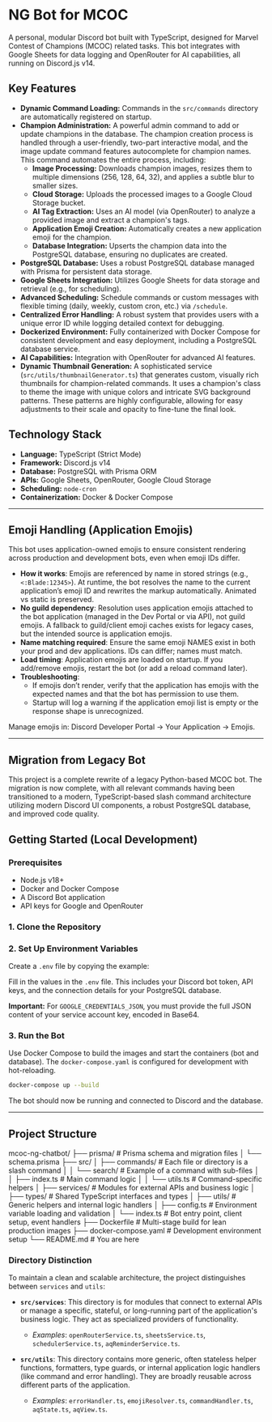 # NG Bot for MCOC

A personal, modular Discord bot built with TypeScript, designed for Marvel Contest of Champions (MCOC) related tasks. This bot integrates with Google Sheets for data logging and OpenRouter for AI capabilities, all running on Discord.js v14.

## Key Features

- **Dynamic Command Loading:** Commands in the `src/commands` directory are automatically registered on startup.
- **Champion Administration:** A powerful admin command to add or update champions in the database. The champion creation process is handled through a user-friendly, two-part interactive modal, and the image update command features autocomplete for champion names. This command automates the entire process, including:
    - **Image Processing:** Downloads champion images, resizes them to multiple dimensions (256, 128, 64, 32), and applies a subtle blur to smaller sizes.
    - **Cloud Storage:** Uploads the processed images to a Google Cloud Storage bucket.
    - **AI Tag Extraction:** Uses an AI model (via OpenRouter) to analyze a provided image and extract a champion's tags.
    - **Application Emoji Creation:** Automatically creates a new application emoji for the champion.
    - **Database Integration:** Upserts the champion data into the PostgreSQL database, ensuring no duplicates are created.
- **PostgreSQL Database:** Uses a robust PostgreSQL database managed with Prisma for persistent data storage.
- **Google Sheets Integration:** Utilizes Google Sheets for data storage and retrieval (e.g., for scheduling).
- **Advanced Scheduling:** Schedule commands or custom messages with flexible timing (daily, weekly, custom cron, etc.) via `/schedule`.
- **Centralized Error Handling:** A robust system that provides users with a unique error ID while logging detailed context for debugging.
- **Dockerized Environment:** Fully containerized with Docker Compose for consistent development and easy deployment, including a PostgreSQL database service.
- **AI Capabilities:** Integration with OpenRouter for advanced AI features.
- **Dynamic Thumbnail Generation:** A sophisticated service (`src/utils/thumbnailGenerator.ts`) that generates custom, visually rich thumbnails for champion-related commands. It uses a champion's class to theme the image with unique colors and intricate SVG background patterns. These patterns are highly configurable, allowing for easy adjustments to their scale and opacity to fine-tune the final look.

## Technology Stack

- **Language:** TypeScript (Strict Mode)
- **Framework:** Discord.js v14
- **Database:** PostgreSQL with Prisma ORM
- **APIs:** Google Sheets, OpenRouter, Google Cloud Storage
- **Scheduling:** `node-cron`
- **Containerization:** Docker & Docker Compose

---

## Emoji Handling (Application Emojis)

This bot uses application-owned emojis to ensure consistent rendering across production and development bots, even when emoji IDs differ.

- **How it works**: Emojis are referenced by name in stored strings (e.g., `<:Blade:12345>`). At runtime, the bot resolves the name to the current application’s emoji ID and rewrites the markup automatically. Animated vs static is preserved.
- **No guild dependency**: Resolution uses application emojis attached to the bot application (managed in the Dev Portal or via API), not guild emojis. A fallback to guild/client emoji caches exists for legacy cases, but the intended source is application emojis.
- **Name matching required**: Ensure the same emoji NAMES exist in both your prod and dev applications. IDs can differ; names must match.
- **Load timing**: Application emojis are loaded on startup. If you add/remove emojis, restart the bot (or add a reload command later).
- **Troubleshooting**:
  - If emojis don’t render, verify that the application has emojis with the expected names and that the bot has permission to use them.
  - Startup will log a warning if the application emoji list is empty or the response shape is unrecognized.

Manage emojis in: Discord Developer Portal → Your Application → Emojis.

---

## Migration from Legacy Bot

This project is a complete rewrite of a legacy Python-based MCOC bot. The migration is now complete, with all relevant commands having been transitioned to a modern, TypeScript-based slash command architecture utilizing modern Discord UI components, a robust PostgreSQL database, and improved code quality.

## Getting Started (Local Development)

### Prerequisites

- Node.js v18+
- Docker and Docker Compose
- A Discord Bot application
- API keys for Google and OpenRouter

### 1. Clone the Repository

### 2. Set Up Environment Variables

Create a `.env` file by copying the example:

Fill in the values in the `.env` file. This includes your Discord bot token, API keys, and the connection details for your PostgreSQL database.

**Important:** For `GOOGLE_CREDENTIALS_JSON`, you must provide the full JSON content of your service account key, encoded in Base64.

### 3. Run the Bot

Use Docker Compose to build the images and start the containers (bot and database). The `docker-compose.yaml` is configured for development with hot-reloading.

```bash
docker-compose up --build
```

The bot should now be running and connected to Discord and the database.

---

## Project Structure

mcoc-ng-chatbot/
├── prisma/ # Prisma schema and migration files
│ └── schema.prisma
├── src/
│ ├── commands/ # Each file or directory is a slash command
│ │ └── search/ # Example of a command with sub-files
│ │   ├── index.ts # Main command logic
│ │   └── utils.ts # Command-specific helpers
│ ├── services/ # Modules for external APIs and business logic
│ ├── types/ # Shared TypeScript interfaces and types
│ ├── utils/ # Generic helpers and internal logic handlers
│ ├── config.ts # Environment variable loading and validation
│ └── index.ts # Bot entry point, client setup, event handlers
├── Dockerfile # Multi-stage build for lean production images
├── docker-compose.yaml # Development environment setup
└── README.md # You are here

### Directory Distinction

To maintain a clean and scalable architecture, the project distinguishes between `services` and `utils`:

-   **`src/services`**: This directory is for modules that connect to external APIs or manage a specific, stateful, or long-running part of the application's business logic. They act as specialized providers of functionality.
    -   *Examples*: `openRouterService.ts`, `sheetsService.ts`, `schedulerService.ts`, `aqReminderService.ts`.

-   **`src/utils`**: This directory contains more generic, often stateless helper functions, formatters, type guards, or internal application logic handlers (like command and error handling). They are broadly reusable across different parts of the application.
    -   *Examples*: `errorHandler.ts`, `emojiResolver.ts`, `commandHandler.ts`, `aqState.ts`, `aqView.ts`.
